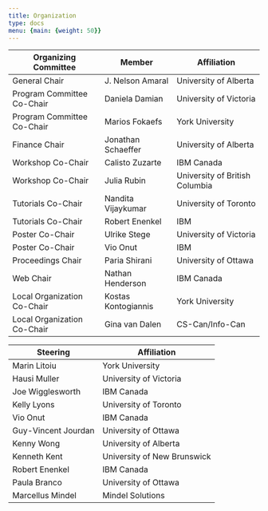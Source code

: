 ```yaml
---
title: Organization 
type: docs
menu: {main: {weight: 50}}
---
```


<table class="table">
  <thead>
    <tr>
      <th scope="Organizing Committee">Organizing Committee</th>
      <th scope="Member">Member</th>
      <th scope="Affiliation">Affiliation</th>
    </tr>
  </thead>
  <tbody>
    <tr>
      <td>General Chair</td>
      <td>J. Nelson Amaral</td>
      <td>University of Alberta</td>
    </tr>
    <tr>
      <td>Program Committee Co-Chair</td>
      <td>Daniela Damian</td>
      <td>University of Victoria</td>
    </tr>
      <td>Program Committee Co-Chair</td>
      <td>Marios Fokaefs</td>
      <td>York University</td>
    </tr>
    <tr>
      <td>Finance Chair</td>
      <td>Jonathan Schaeffer</td>
      <td>University of Alberta</td>
    </tr>
    <tr>
      <td>Workshop Co-Chair</td>
      <td>Calisto Zuzarte</td>
      <td>IBM Canada</td>
    </tr>
    <tr>
      <td>Workshop Co-Chair</td>
      <td>Julia Rubin</td>
      <td>University of British Columbia</td>
    </tr>
    <tr>
      <td>Tutorials Co-Chair</td>
      <td>Nandita Vijaykumar</td>
      <td>University of Toronto</td>
    </tr>
    <tr>
      <td>Tutorials Co-Chair</td>
      <td>Robert Enenkel</td>
      <td>IBM</td>
    </tr>
    <tr>
      <td>Poster Co-Chair</td>
      <td>Ulrike Stege</td>
      <td>University of Victoria</td>
    </tr>
    <tr>
      <td>Poster Co-Chair</td>
      <td>Vio Onut</td>
      <td>IBM</td>
    </tr>
	<tr>
	<td>Proceedings Chair</td>
	<td>Paria Shirani</td>
	<td>University of Ottawa</td>
	</tr>
    <tr>
      <td>Web Chair</td>
      <td>Nathan Henderson</td>
      <td>IBM Canada</td>
    </tr>
    <tr>
      <td>Local Organization Co-Chair</td>
      <td>Kostas Kontogiannis</td>
      <td>York University</td>
    </tr>
    <tr>
      <td>Local Organization Co-Chair</td>
      <td>Gina van Dalen</td>
      <td>CS-Can/Info-Can</td>
    </tr>

</tbody>
</table>

<table class="table">
  <thead>
    <tr>
      <th scope="Steering Committee">Steering</th>
      <th scope="Affiliation">Affiliation</th>
    </tr>
  </thead>
  <tbody>
    <tr>
	<td>Marin Litoiu</td>
	<td>York University</td>
	</tr>
     <tr>
	<td>Hausi Muller</td>
	<td>University of Victoria</td>
	</tr>
	<tr>
	<td>Joe Wigglesworth</td>
	<td>IBM Canada</td>
	</tr>
	<tr>
	<td>Kelly Lyons</td>
	<td>University of Toronto</td>
	</tr>
	<tr>
	<td>Vio Onut</td>
	<td>IBM Canada</td>
	</tr>
	<tr>
	<td>Guy-Vincent Jourdan</td>
	<td>University of Ottawa</td>
	</tr>
	<tr>
	<td>Kenny Wong</td>
	<td>University of Alberta</td>
	</tr>
	<tr>
	<td>Kenneth Kent</td> 
	<td>University of New Brunswick</td>
	</tr>
	<tr>
	<td>Robert Enenkel</td> 
	<td>IBM Canada</td>
	</tr>
	<tr>
	<td>Paula Branco</td> 
	<td>University of Ottawa</td>
	</tr>
	<tr>
	<td>Marcellus Mindel</td>
	<td>Mindel Solutions</td>
	</tr>
	</tbody>
</table>
	
